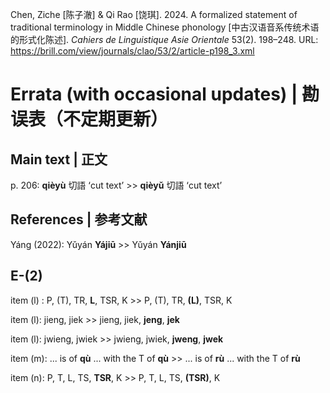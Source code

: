 Chen, Ziche [陈子澈] & Qi Rao [饶琪]. 2024. A formalized statement of traditional terminology in Middle Chinese phonology [中古汉语音系传统术语的形式化陈述]. _Cahiers de Linguistique Asie Orientale_ 53(2). 198–248. URL: https://brill.com/view/journals/clao/53/2/article-p198_3.xml






# Errata (with occasional updates) | 勘误表（不定期更新）

## Main text | 正文

 p. 206: **qièyù** 切語 ‘cut text’ >> **qièyǔ** 切語 ‘cut text’

## References | 参考文献

 Yáng (2022): Yǔyán **Yájiū** >> Yǔyán **Yánjiū**

## E-(2)

 item (l) : P, (T), TR, **L**, TSR, K >> P, (T), TR, **(L)**, TSR, K

 item (l): jieng, jiek >> jieng, jiek, **jeng**, **jek**

 item (l): jwieng, jwiek >> jwieng, jwiek, **jweng**, **jwek**

 item (m): ... is of **qù** ... with the T of **qù** >> ... is of **rù** ... with the T of **rù**

 item (n): P, T, L, TS, **TSR**, K >> P, T, L, TS, **(TSR)**, K
